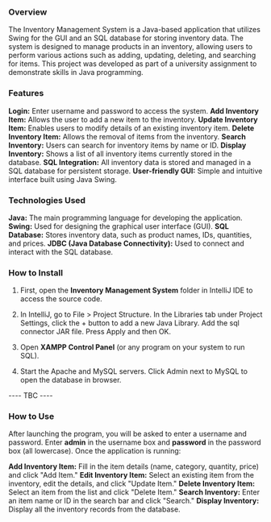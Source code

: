### **Overview**
The Inventory Management System is a Java-based application that utilizes Swing for the GUI and an SQL database for storing inventory data. The system is designed to manage products in an inventory, allowing users to perform various actions such as adding, updating, deleting, and searching for items. This project was developed as part of a university assignment to demonstrate skills in Java programming.

### **Features**
**Login:** Enter username and password to access the system.
**Add Inventory Item:** Allows the user to add a new item to the inventory.
**Update Inventory Item:** Enables users to modify details of an existing inventory item.
**Delete Inventory Item:** Allows the removal of items from the inventory.
**Search Inventory:** Users can search for inventory items by name or ID.
**Display Inventory:** Shows a list of all inventory items currently stored in the database.
**SQL Integration:** All inventory data is stored and managed in a SQL database for persistent storage.
**User-friendly GUI:** Simple and intuitive interface built using Java Swing.

### **Technologies Used**
**Java:** The main programming language for developing the application.
**Swing:** Used for designing the graphical user interface (GUI).
**SQL Database:** Stores inventory data, such as product names, IDs, quantities, and prices.
**JDBC (Java Database Connectivity):** Used to connect and interact with the SQL database.

### **How to Install**
1. First, open the **Inventory Management System** folder in IntelliJ IDE to access the source code.
   
2. In IntelliJ, go to File > Project Structure. In the Libraries tab under Project Settings, click the + button to add a new Java Library. Add the sql connector JAR file. Press Apply and then OK.
   
3. Open **XAMPP Control Panel** (or any program on your system to run SQL).
   
4. Start the Apache and MySQL servers. Click Admin next to MySQL to open the database in browser.

---- TBC ----

### **How to Use**
After launching the program, you will be asked to enter a username and password. Enter **admin** in the username box and **password** in the password box (all lowercase).
Once the application is running:

**Add Inventory Item:**
Fill in the item details (name, category, quantity, price) and click "Add Item."
**Edit Inventory Item:**
Select an existing item from the inventory, edit the details, and click "Update Item."
**Delete Inventory Item:**
Select an item from the list and click "Delete Item."
**Search Inventory:**
Enter an item name or ID in the search bar and click "Search."
**Display Inventory:**
Display all the inventory records from the database.
